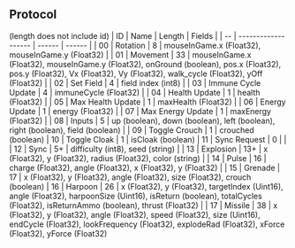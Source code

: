 ## Protocol
(length does not include id)
| ID |         Name        | Length | Fields |
| -- | ------------------- | ------ | ------ |
| 00 | Rotation            | 8      | mouseInGame.x (Float32), mouseInGame.y (Float32) |
| 01 | Movement            | 33     | mouseInGame.x (Float32), mouseInGame.y (Float32), onGround (boolean), pos.x (Float32), pos.y (Float32), Vx (Float32), Vy (Float32), walk_cycle (Float32), yOff (Float32) |
| 02 | Set Field           | 4      | field index (int8) |
| 03 | Immune Cycle Update | 4      | immuneCycle (Float32) |
| 04 | Health Update       | 1      | health (Float32) |
| 05 | Max Health Update   | 1      | maxHealth (Float32) |
| 06 | Energy Update       | 1      | energy (Float32) |
| 07 | Max Energy Update   | 1      | maxEnergy (Float32) |
| 08 | Inputs              | 5      | up (boolean), down (boolean), left (boolean), right (boolean), field (boolean) |
| 09 | Toggle Crouch       | 1      | crouched (boolean)
| 10 | Toggle Cloak        | 1      | isCloak (boolean)
| 11 | Sync Request        | 0      | |
| 12 | Sync                | 5+     | difficulty (int8), seed (string) |
| 13 | Explosion           | 13+    | x (Float32), y (Float32), radius (Float32), color (string) |
| 14 | Pulse               | 16     | charge (Float32), angle (Float32), x (Float32), y (Float32) |
| 15 | Grenade             | 17     | x (Float32), y (Float32), angle (Float32), size (Float32), crouch (boolean)
| 16 | Harpoon             | 26     | x (Float32), y (Float32), targetIndex (Uint16), angle (Float32), harpoonSize (Uint16), isReturn (boolean), totalCycles (Float32), isReturnAmmo (boolean), thrust (Float32) |
| 17 | Missile             | 38     | x (Float32), y (Float32), angle (Float32), speed (Float32), size (Uint16), endCycle (Float32), lookFrequency (Float32), explodeRad (Float32), xForce (Float32), yForce (Float32)